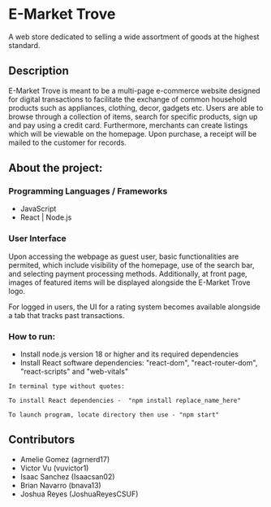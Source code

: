 # E-Market Trove

A web store dedicated to selling a wide assortment of goods at the highest standard.

## Description

E-Market Trove is meant to be a multi-page e-commerce website designed for digital transactions 
to facilitate the exchange of common household products such as appliances, clothing, decor, gadgets etc. 
Users are able to browse  through a collection of items, search for specific products, sign up and 
pay using a credit card. Furthermore, merchants can create listings which will be viewable on the homepage. 
Upon purchase, a receipt will be mailed to the customer for records.

## About the project:

### Programming Languages / Frameworks

* JavaScript
* React | Node.js

### User Interface 

Upon accessing the webpage as guest user, basic functionalities are permited, which include visibility of the 
homepage, use of the search bar, and selecting payment processing methods. Additionally, at front page, images 
of featured items will be displayed alongside the E-Market Trove logo.

For logged in users, the UI for a rating system becomes available alongside a tab that tracks past transactions.

### How to run:

- Install node.js version 18 or higher and its required dependencies
- Install React software dependencies: "react-dom", "react-router-dom", "react-scripts" and "web-vitals" 

```
In terminal type without quotes:

To install React dependencies -  "npm install replace_name_here"

To launch program, locate directory then use - "npm start"
```

## Contributors
- Amelie Gomez (agrnerd17)
- Victor Vu (vuvictor1)
- Isaac Sanchez (Isaacsan02)
- Brian Navarro (bnava13)
- Joshua Reyes (JoshuaReyesCSUF)

